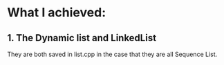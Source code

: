 <!--
 * @Author: XiaChunxuan xiachunxuan@ruc.edu.cn
 * @Date: 2023-09-29 10:05:17
 * @LastEditors: XiaChunxuan xiachunxuan@ruc.edu.cn
 * @LastEditTime: 2023-09-29 10:06:29
 * @FilePath: /2023-2024_S3/数据结构1/ADTs/README.md
-->
# What I achieved:
## 1. The Dynamic list and LinkedList
They are both saved in list.cpp in the case that they are all Sequence List.